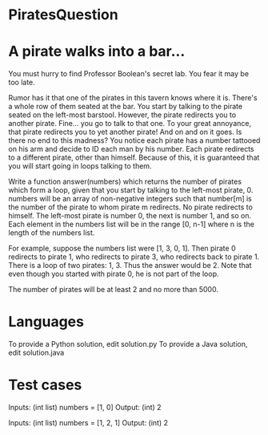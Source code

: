 # PiratesQuestion
A pirate walks into a bar...
============================

You must hurry to find Professor Boolean's secret lab. You fear it may be too late. 

Rumor has it that one of the pirates in this tavern knows where it is. There's a whole row of them seated at the bar. You start by talking to the pirate seated on the left-most barstool. However, the pirate redirects you to another pirate. Fine... you go to talk to that one. To your great annoyance, that pirate redirects you to yet another pirate! And on and on it goes. Is there no end to this madness? You notice each pirate has a number tattooed on his arm and decide to ID each man by his number. Each pirate redirects to a different pirate, other than himself. Because of this, it is guaranteed that you will start going in loops talking to them.

Write a function answer(numbers) which returns the number of pirates which form a loop, given that you start by talking to the left-most pirate, 0. numbers will be an array of non-negative integers such that number[m] is the number of the pirate to whom pirate m redirects. No pirate redirects to himself. The left-most pirate is number 0, the next is number 1, and so on. Each element in the numbers list will be in the range [0, n-1] where n is the length of the numbers list.

For example, suppose the numbers list were [1, 3, 0, 1]. Then pirate 0 redirects to pirate 1, who redirects to pirate 3, who redirects back to pirate 1. There is a loop of two pirates: 1, 3. Thus the answer would be 2. Note that even though you started with pirate 0, he is not part of the loop.

The number of pirates will be at least 2 and no more than 5000.

Languages
=========

To provide a Python solution, edit solution.py
To provide a Java solution, edit solution.java

Test cases
==========

Inputs:
    (int list) numbers = [1, 0]
Output:
    (int) 2

Inputs:
    (int list) numbers = [1, 2, 1]
Output:
    (int) 2
